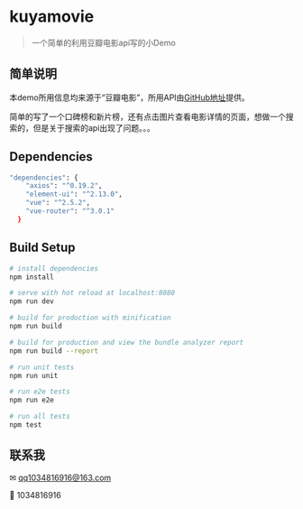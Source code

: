 # kuyamovie

> 一个简单的利用豆瓣电影api写的小Demo

## 简单说明
本demo所用信息均来源于“豆瓣电影”，所用API由[GitHub地址](https://github.com/zce/douban-api-docs/blob/master/docs/movie.md)提供。

简单的写了一个口碑榜和新片榜，还有点击图片查看电影详情的页面，想做一个搜索的，但是关于搜索的api出现了问题。。。
## Dependencies
``` bash
"dependencies": {
    "axios": "^0.19.2",
    "element-ui": "^2.13.0",
    "vue": "^2.5.2",
    "vue-router": "^3.0.1"
  }
```

## Build Setup

``` bash
# install dependencies
npm install

# serve with hot reload at localhost:8080
npm run dev

# build for production with minification
npm run build

# build for production and view the bundle analyzer report
npm run build --report

# run unit tests
npm run unit

# run e2e tests
npm run e2e

# run all tests
npm test
```

## 联系我
✉ qq1034816916@163.com

🐧 1034816916

